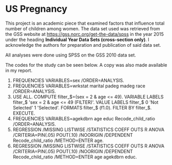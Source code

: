# US Pregnancy

This project is an academic piece that examined factors that influence total number of children among women. The data set used was retrieved from the GSS website at https://gss.norc.org/get-the-data/spss in the year 2015 under the heading **Individual Year Data Sets (cross-section only)**. I acknowledge the authors for preparation and publication of said data set.

All analyses were done using SPSS on the GSS 2010 data set. 



The codes for the study can be seen below. A copy was also made available in my report.

1.	FREQUENCIES VARIABLES=sex
           /ORDER=ANALYSIS.
2.	FREQUENCIES VARIABLES=wrkstat marital padeg madeg race
  /ORDER=ANALYSIS.
3.	USE ALL.
COMPUTE filter_$=(sex = 2 & age <= 49).
VARIABLE LABELS filter_$ 'sex = 2 & age <= 49 (FILTER)'.
VALUE LABELS filter_$ 0 'Not Selected' 1 'Selected'.
FORMATS filter_$ (f1.0).
FILTER BY filter_$.
EXECUTE.
4.	FREQUENCIES VARIABLES=agekdbrn age educ Recode_child_ratio
 	 /ORDER=ANALYSIS.
5.	REGRESSION
  /MISSING LISTWISE
  /STATISTICS COEFF OUTS R ANOVA
  /CRITERIA=PIN(.05) POUT(.10)
  /NOORIGIN 
  /DEPENDENT Recode_child_ratio
  /METHOD=ENTER age.
6.	REGRESSION
  	/MISSING LISTWISE
  	/STATISTICS COEFF OUTS R ANOVA
 	 /CRITERIA=PIN(.05) POUT(.10)
  	/NOORIGIN 
  	/DEPENDENT Recode_child_ratio
 	 /METHOD=ENTER age agekdbrn educ.
